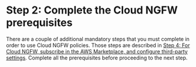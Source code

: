 # Step 2: Complete the Cloud NGFW prerequisites<a name="complete-prereq-cloud-ngfw"></a>

There are a couple of additional mandatory steps that you must complete in order to use Cloud NGFW policies\. Those steps are described in [Step 4: For Cloud NGFW, subscribe in the AWS Marketplace, and configure third\-party settings](fms-cloud-ngfw-prerequisites.md)\. Complete all the prerequisites before proceeding to the next step\.